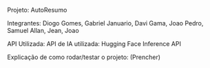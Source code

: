 Projeto: AutoResumo

Integrantes: Diogo Gomes, Gabriel Januario, Davi Gama, Joao Pedro, Samuel Allan, Jean, Joao

API Utilizada: API de IA utilizada: Hugging Face Inference API

Explicação de como rodar/testar o projeto: (Prencher)